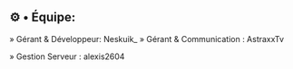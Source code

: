 ## ⚙️​ • Équipe:
» Gérant & Développeur: Neskuik_
» Gérant & Communication : AstraxxTv

» Gestion Serveur : alexis2604
